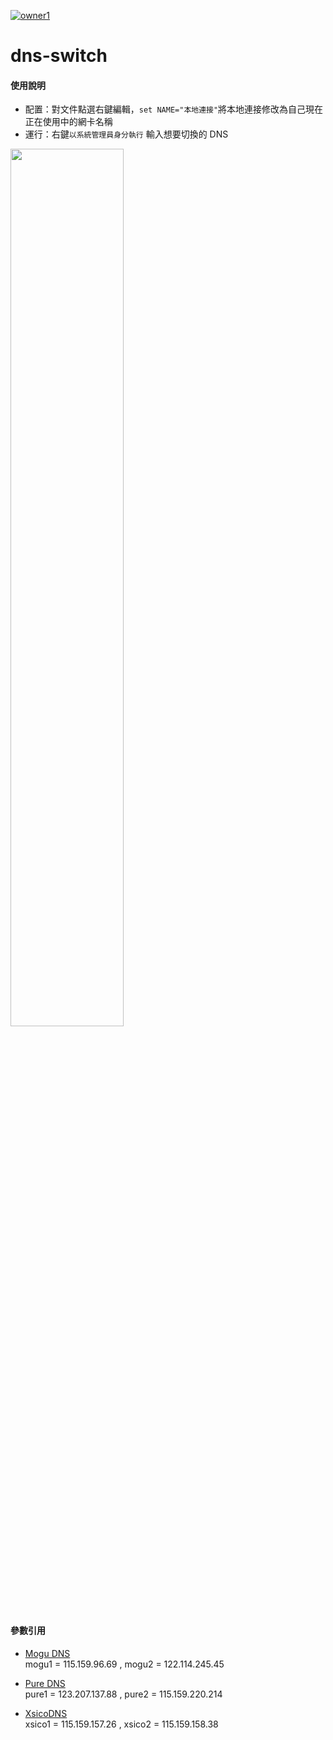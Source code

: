 [![owner1](https://img.shields.io/badge/Powered%20by-PW--Chen-blue.svg?style=flat)](https://github.com/PW-Chen)

# dns-switch      

#### 使用說明
* 配置：對文件點選右鍵編輯，`set NAME="本地連接"`將本地連接修改為自己現在正在使用中的網卡名稱
* 運行：右鍵`以系統管理員身分執行` 輸入想要切換的 DNS

<img src="https://raw.githubusercontent.com/PW-Chen/dns-switch/master/image/demo.PNG" width="60%" height="60%">     


#### 參數引用
* [Mogu DNS](https://www.mogudns.net/)    
mogu1 = 115.159.96.69 , mogu2 = 122.114.245.45

* [Pure DNS](http://puredns.cn/)    
pure1 = 123.207.137.88 , pure2 = 115.159.220.214

* [XsicoDNS](http://dns.xsico.cn/)    
xsico1 = 115.159.157.26 , xsico2 = 115.159.158.38
